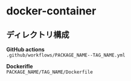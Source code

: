 # docker-container

## ディレクトリ構成

**GitHub actions**  
`.github/workflows/PACKAGE_NAME--TAG_NAME.yml`  

**Dockerifle**  
`PACKAGE_NAME/TAG_NAME/Dockerfile`  
